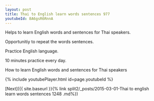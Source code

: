 ```yaml
---
layout: post
title: Thai to English learn words sentences 977 
youtubeId: 8A6gsR6RnnA
---
```

 
 
Helps to learn English words and sentences for Thai speakers.

Opportunitiy to repeat the words sentences. 

Practice English language. 
 
10 minutes practice every day. 
 
How to learn English words and sentences for Thai speakers 
 
{% include youtubePlayer.html id=page.youtubeId %}
 
 
[Next]({{ site.baseurl }}{% link  split2/_posts/2015-03-01-Thai to english learn words sentences 1248 .md%})
 
